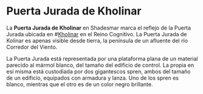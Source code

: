 # Puerta Jurada de Kholinar
La **Puerta Jurada de Kholinar** en Shadesmar marca el reflejo de la Puerta Jurada ubicada en #[Kholinar](locations/kholinar) en el Reino Cognitivo. La Puerta Jurada de Kolinar es apenas visible desde tierra, la península de un afluente del río Corredor del Viento.

La Puerta Jurada está representada por una plataforma plana de un material parecido al mármol blanco, del tamaño del edificio de control. La propia en esí misma está custodiada por dos gigantescos spren, ambos del tamaño de un edificio, equipados con armadura y lanza. Uno de los spren es blanco, mientras que el otro es de un color negro brillante.
